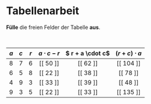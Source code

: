 <!--
version:  0.0.1

language: de

@style
input {
    text-align: center;
}
@end

formula: \carry   \textcolor{red}{\scriptsize #1}
formula: \digit   \rlap{\carry{#1}}\phantom{#2}#2
formula: \permil  \text{‰}

import: https://raw.githubusercontent.com/LiaTemplates/Tikz-Jax/main/README.md

script: https://cdn.jsdelivr.net/gh/LiaTemplates/Tikz-Jax@main/dist/index.js


tags: Tabelle, Parameter, Vorrangsregeln, leicht, niedrig, Angeben

comment: Setze für die Parameter Werte ein und fülle alle Felder der Tabelle aus.

author: Martin Lommatzsch

-->




# Tabellenarbeit

**Fülle** die freien Felder der Tabelle **aus**.

<br>

<!-- data-type="none" -->
|  $a$  |   $c$  |   $r$   |  $a\cdot c - r$  |  $ r + a \cdot c$ | $(r+c)\cdot a$ |
| :---: | :----: | :-----: | :------:         | :----------:      | :-----------:  |
|   8   |    7   |     6   | [[ 50 ]]         |   [[ 62 ]]        |  [[  104  ]]   |
|   6   |    5   |     8   | [[ 22 ]]         |   [[ 38 ]]        |  [[  78  ]]    |
|   4   |    9   |     3   | [[ 33 ]]         |   [[ 39 ]]        |  [[  48  ]]    |
|   9   |    3   |     5   | [[ 22 ]]         |   [[ 33 ]]        |  [[  135  ]]   |